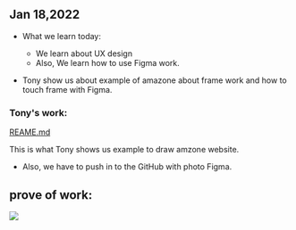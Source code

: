 ## Jan 18,2022

- What we learn today:
   - We learn about UX design 
   - Also, We learn how to use Figma work. 

- Tony show us about example of amazone about frame work and how to touch frame with Figma. 

### Tony's work: 

[REAME.md](https://github.com/Hyeju1996/DESGN270-Journal/files/7900479/REAME.md)

This is what Tony shows us example to draw amzone website. 

- Also, we have to push in to the GitHub with photo Figma. 

## prove of work:

![](https://i.imgur.com/dc61Lk3.jpg)